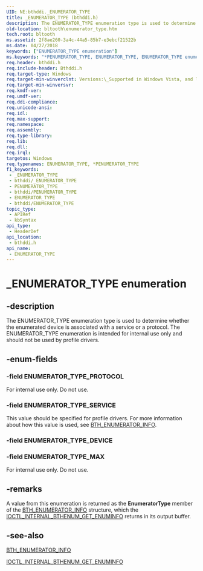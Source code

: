 ```yaml
---
UID: NE:bthddi._ENUMERATOR_TYPE
title: _ENUMERATOR_TYPE (bthddi.h)
description: The ENUMERATOR_TYPE enumeration type is used to determine whether the enumerated device is associated with a service or a protocol. The ENUMERATOR_TYPE enumeration is intended for internal use only and should not be used by profile drivers.
old-location: bltooth\enumerator_type.htm
tech.root: bltooth
ms.assetid: 2f8ae260-3a4c-44a5-85b7-e3ebcf21522b
ms.date: 04/27/2018
keywords: ["ENUMERATOR_TYPE enumeration"]
ms.keywords: "*PENUMERATOR_TYPE, ENUMERATOR_TYPE, ENUMERATOR_TYPE enumeration [Bluetooth Devices], ENUMERATOR_TYPE_MAX, ENUMERATOR_TYPE_PROTOCOL, ENUMERATOR_TYPE_SERVICE, PENUMERATOR_TYPE, PENUMERATOR_TYPE enumeration pointer [Bluetooth Devices], _ENUMERATOR_TYPE, bltooth.enumerator_type, bth_enums_48fc8cf9-53b6-46fd-831a-f4a5c56ff3f1.xml, bthddi/ENUMERATOR_TYPE, bthddi/ENUMERATOR_TYPE_MAX, bthddi/ENUMERATOR_TYPE_PROTOCOL, bthddi/ENUMERATOR_TYPE_SERVICE, bthddi/PENUMERATOR_TYPE"
req.header: bthddi.h
req.include-header: Bthddi.h
req.target-type: Windows
req.target-min-winverclnt: Versions:\_Supported in Windows Vista, and later.
req.target-min-winversvr: 
req.kmdf-ver: 
req.umdf-ver: 
req.ddi-compliance: 
req.unicode-ansi: 
req.idl: 
req.max-support: 
req.namespace: 
req.assembly: 
req.type-library: 
req.lib: 
req.dll: 
req.irql: 
targetos: Windows
req.typenames: ENUMERATOR_TYPE, *PENUMERATOR_TYPE
f1_keywords:
 - _ENUMERATOR_TYPE
 - bthddi/_ENUMERATOR_TYPE
 - PENUMERATOR_TYPE
 - bthddi/PENUMERATOR_TYPE
 - ENUMERATOR_TYPE
 - bthddi/ENUMERATOR_TYPE
topic_type:
 - APIRef
 - kbSyntax
api_type:
 - HeaderDef
api_location:
 - bthddi.h
api_name:
 - ENUMERATOR_TYPE
---
```


# _ENUMERATOR_TYPE enumeration


## -description

The ENUMERATOR_TYPE enumeration type is used to determine whether the enumerated device is associated
  with a service or a protocol. The ENUMERATOR_TYPE enumeration is intended for internal use only and should
  not be used by profile drivers.

## -enum-fields

### -field ENUMERATOR_TYPE_PROTOCOL

For internal use only. Do not use.

### -field ENUMERATOR_TYPE_SERVICE

This value should be specified for profile drivers. For more information about how this value is
     used, see 
     <a href="https://docs.microsoft.com/windows-hardware/drivers/ddi/bthddi/ns-bthddi-_bth_enumerator_info">BTH_ENUMERATOR_INFO</a>.

### -field ENUMERATOR_TYPE_DEVICE

### -field ENUMERATOR_TYPE_MAX

For internal use only. Do not use.

## -remarks

A value from this enumeration is returned as the 
    <b>EnumeratorType</b> member of the 
    <a href="https://docs.microsoft.com/windows-hardware/drivers/ddi/bthddi/ns-bthddi-_bth_enumerator_info">BTH_ENUMERATOR_INFO</a> structure, which the 
    <a href="https://docs.microsoft.com/windows-hardware/drivers/ddi/bthioctl/ni-bthioctl-ioctl_internal_bthenum_get_enuminfo">
    IOCTL_INTERNAL_BTHENUM_GET_ENUMINFO</a> returns in its output buffer.

## -see-also

<a href="https://docs.microsoft.com/windows-hardware/drivers/ddi/bthddi/ns-bthddi-_bth_enumerator_info">BTH_ENUMERATOR_INFO</a>



<a href="https://docs.microsoft.com/windows-hardware/drivers/ddi/bthioctl/ni-bthioctl-ioctl_internal_bthenum_get_enuminfo">
   IOCTL_INTERNAL_BTHENUM_GET_ENUMINFO</a>

